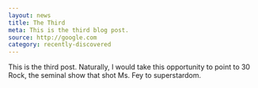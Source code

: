 ```yaml
---
layout: news
title: The Third
meta: This is the third blog post. 
source: http://google.com
category: recently-discovered
---
```


This is the third post. Naturally, I would take this opportunity to point to 30 Rock, the seminal show that shot Ms. Fey to superstardom.